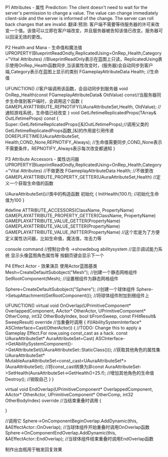 P1 Attributes - 属性
Prediction: The client
doesn't need to wait for the
server's permission to
change a value. The value
can change immediately
client-side and the server is
informed of the change. The
server can roll back
changes that are invalid.
翻译:预测: 客户端不需要等待服务器的许可来改变一个值。该值可以立即在客户端改变，并且服务器被告知该值已改变。服务器可以回滚无效的更改。

P2 Health and Mana - 生命值和魔法值
UPROPERTY(BlueprintReadOndly,ReplicatedUsing=OnRep_Health,Category="Vital Attributes) //BlueprintReadOnly表示在蓝图上只读，ReplicatedUsing表示使用OnRep_Health函数同步,当该属性改变时，(服务器)会自动同步到客户端,Category表示在蓝图上显示的类别
FGameplayAttributeData Health; //生命值

UFUNCTION() //客户端调用该函数，会自动同步到服务器
void OnRep_Health(const FGameplayAttributeData& OldValue) const//当服务器同步生命值到客户端时，会调用这个函数
{
    GAMEPLAYATTRIBUTE_REPNOTIFY(UAuraAttributeSet,Health, OldValue); //通知游戏系统，生命值已经改变
}
void GetLifetimeReplicatedProps(TArray<FLifetimeProperty>& OutLifetimeProps) const
{
    Super::GetLifetimeReplicatedProps([&]OutLifetimeProps);//调用父类的GetLifetimeReplicatedProps函数,[&]的作用是引用传递
    DOREPLIFETIME(UAuraAttributeSet, Health,COND_None,REPNOTIFY_Always); //生命值需要同步,COND_None表示不需要条件，REPNOTIFY_Always表示每次改变都通知
}

P3 Attribute Accessors - 属性访问器
UPROPERTY(BlueprintReadOndly,ReplicatedUsing=OnRep_Health,Category="Vital Attributes) //不做更改
FGameplayAttributeData Health; //不做更改
GAMEPLAYATTRIBUTE_PROPERTY_GETTER(UAuraAttributeSet,Health) //定义一个获取生命值的函数

UAuraAttributeSet()//类中的构造函数 初始化
{
    InitHealth(100.f); //初始化生命值为100
}

#define ATTRIBUTE_ACCESSORS(ClassName, PropertyName)\
GAMEPLAYATTRIBUTE_PROPERTY_GETTER(ClassName, PropertyName)\
GAMEPLAYATTRIBUTE_VALUE_GETTER(PropertyName)\
GAMEPLAYATTRIBUTE_VALUE_SETTER(PropertyName)\
GAMEPLAYATTRIBUTE_VALUE_INITTER(PropertyName)
//这个宏是为了方便定义属性访问器，比如生命值，魔法值，攻击力等

console command //控制台命令
->showdebug abilitysystem  //显示调试能力系统 显示头像蓝图角色属性等 按翻页键会显示下一个

P4 Effect Actor - 效果演员 使用Actor蓝图基类
Mesh=CreateDefaultSubobject<UStaticMeshComponent>("Mesh"); //创建一个静态网格组件
SetRootComponent(Mesh); //设置根组件为静态网格组件

Sphere=CreateDefaultSubobject<USphereComponent>("Sphere"); //创建一个球体组件
Sphere->SetupAttachment(GetRootComponent()); //将球体组件附加到根组件上

UFUNCTION()
virtual void OnOverlap(UPrimitiveComponent* OverlappedComponent, AActor* OtherActor, UPrimitiveComponent* OtherComp, int32 OtherBodyIndex, bool bFromSweep, const FHitResult& SweepResult) override //当重叠时调用
{
    if(IAbilitySystemInterface* ASCInterface=Cast<IAbilitySystemInterface>(OtherActor))
    {
        //TODO: Change this to apply a Gameplay Effect.For now,using const_cast as a hack.
        const UAuraAttributeSet* AuraAttributeSet=Cast<UAuraAttributeSet>(         ASCInterface->GetAbilitySystemComponent()->GetAttributeSet(UAuraAttributeSet::StaticClass())); //获取其他角色的属性集
        UAuraAttributeSet* MutableAuraAttributeSet=const_cast<UAuraAttributeSet*>(AuraAttributeSet); //将const_cast转换为非const
        AuraAttributeSet->SetHealth(AuraAttributeSet->GetHealth()+25.f); //增加其他角色的生命值
        Destroy(); //销毁自己
    }
}

virtual void EndOverlap(UPrimitiveComponent* OverlappedComponent, AActor* OtherActor, UPrimitiveComponent* OtherComp, int32 OtherBodyIndex) override //当结束重叠时调用
{

}

//调用它
Sphere->OnComponentBeginOverlap.AddDynamic(this, &AEffectActor::OnOverlap); //当球体组件开始重叠时调用OnOverlap函数
Sphere->OnComponentEndOverlap.AddDynamic(this, &AEffectActor::EndOverlap); //当球体组件结束重叠时调用EndOverlap函数

制作出血瓶用于触发回复效果